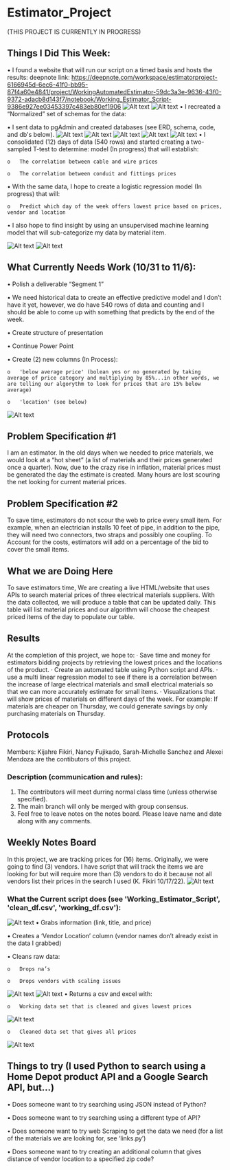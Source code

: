 # Estimator_Project
(THIS PROJECT IS CURRENTLY IN PROGRESS)

## Things I Did This Week:

•	I found a website that will run our script on a timed basis and hosts the results: deepnote link: https://deepnote.com/workspace/estimatorproject-6166945d-6ec6-41f0-bb95-87f4a60e4841/project/WorkingAutomatedEstimator-59dc3a3e-9636-43f0-9372-adacb8d143f7/notebook/Working_Estimator_Script-9386e927ee03453397c483eb80ef1906
![Alt text](https://github.com/thegreatkeej/Estimator_Project/blob/kijahre/images/Picture7.png)
![Alt text](https://github.com/thegreatkeej/Estimator_Project/blob/kijahre/images/Picture8.png)
•	I recreated a “Normalized” set of schemas for the data:

•	I sent data to pgAdmin and created databases (see ERD, schema, code, and db's below).
![Alt text](https://github.com/thegreatkeej/Estimator_Project/blob/kijahre/images/Picture14.png)
![Alt text](https://github.com/thegreatkeej/Estimator_Project/blob/kijahre/images/Picture15.png)
![Alt text](https://github.com/thegreatkeej/Estimator_Project/blob/kijahre/images/Picture11.png)
![Alt text](https://github.com/thegreatkeej/Estimator_Project/blob/kijahre/images/Picture9.png)
![Alt text](https://github.com/thegreatkeej/Estimator_Project/blob/kijahre/images/Picture10.png)
•	I consolidated (12) days of data (540 rows) and started creating a two-sampled T-test to determine: model (In progress) that will establish: 

	o	The correlation between cable and wire prices
	
	o	The correlation between conduit and fittings prices

•	With the same data, I hope to create a logistic regression model (In progress) that will:
	
	o	Predict which day of the week offers lowest price based on prices, vendor and location

•	I also hope to find insight by using an unsupervised machine learning model that will sub-categorize my data by material item.
	

![Alt text](https://github.com/thegreatkeej/Estimator_Project/blob/kijahre/images/Picture12.png)
![Alt text](https://github.com/thegreatkeej/Estimator_Project/blob/kijahre/images/Picture13.png)	
	
## What Currently Needs Work (10/31 to 11/6):

•	Polish a deliverable “Segment 1”

•	We need historical data to create an effective predictive model and I don’t have it yet, however, we do have 540 rows of data and counting and I should be able to come up with something that predicts by the end of the week.
 
•	Create structure of presentation

•	Continue Power Point

•	Create (2) new columns (In Process):

	o	'below average price' (bolean yes or no generated by taking average of price category and multiplying by 85%...in other words, we are telling our algorythm to look for prices that are 15% below average)

	o	'location' (see below)

![Alt text](https://github.com/thegreatkeej/Estimator_Project/blob/kijahre/images/Picture16.png)
	
## Problem Specification #1
I am an estimator. In the old days when we needed to price materials, we would look at a “hot sheet” (a list of materials and their prices generated once a quarter). Now, due to the crazy rise in inflation, material prices must be generated the day the estimate is created. Many hours are lost scouring the net looking for current material prices.

## Problem Specification #2
To save time, estimators do not scour the web to price every small item. For example, when an electrician installs 10 feet of pipe, in addition to the pipe, they will need two connectors, two straps and possibly one coupling. To Account for the costs, estimators will add on a percentage of the bid to cover the small items.

## What we are Doing Here
To save estimators time, We are creating a live HTML/website that uses APIs to search material prices of three electrical materials suppliers. With the data collected, we will produce a table that can be updated daily. This table will list material prices and our algorithm will choose the cheapest priced items of the day to populate our table.

## Results
At the completion of this project, we hope to:
·       Save time and money for estimators bidding projects by retrieving the lowest prices and the locations of the product.
·       Create an automated table using Python script and APIs.
·       use a multi linear regression model to see if there is a correlation between the increase of large electrical materials and small electrical materials so that we can more accurately estimate for small items.
·       Visualizations that will show prices of materials on different days of the week. For example: If materials are cheaper on Thursday, we could generate savings by only purchasing materials on Thursday.

## Protocols
Members: Kijahre Fikiri, Nancy Fujikado, Sarah-Michelle Sanchez and Alexei Mendoza are the contibutors of this project.

### Description (communication and rules):
1.	The contributors will meet durring normal class time (unless otherwise specified).
2.	The main branch will only be merged with group consensus.
3. 	Feel free to leave notes on the notes board. Please leave name and date along with any comments.

## Weekly Notes Board
In this project, we are tracking prices for (16) items. Originally, we were going to find (3) vendors. I have script that will track the items we are looking for but will require more than (3) vendors to do it because not all vendors list their prices in the search I used (K. Fikiri 10/17/22).
![Alt text](https://github.com/thegreatkeej/Estimator_Project/blob/main/images/Picture1.png)

### What the Current script does (see 'Working_Estimator_Script', 'clean_df.csv', 'working_df.csv'):

![Alt text](https://github.com/thegreatkeej/Estimator_Project/blob/main/images/Picture2.png)
•	Grabs information (link, title, and price)

•	Creates a ‘Vendor Location’ column (vendor names don’t already exist in the data I grabbed)

•	Cleans raw data:

  	o	Drops na’s

  	o	Drops vendors with scaling issues

![Alt text](https://github.com/thegreatkeej/Estimator_Project/blob/main/images/Picture3.png)
![Alt text](https://github.com/thegreatkeej/Estimator_Project/blob/main/images/Picture4.png)
•	Returns a csv and excel with:	

	o	Working data set that is cleaned and gives lowest prices

![Alt text](https://github.com/thegreatkeej/Estimator_Project/blob/main/images/Picture5.png)

	o	Cleaned data set that gives all prices
![Alt text](https://github.com/thegreatkeej/Estimator_Project/blob/main/images/Picture6.png)

## Things to try (I used Python to search using a Home Depot product API and a Google Search API, but...)

•	Does someone want to try searching using JSON instead of Python?

•	Does someone want to try searching using a different type of API?

•	Does someone want to try web Scraping to get the data we need (for a list of the materials we are looking for, see ‘links.py’)

•	Does someone want to try creating an additional column that gives distance of vendor location to a specified zip code?
